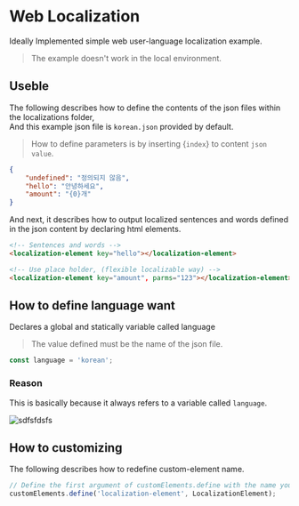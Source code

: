 # Web Localization
Ideally Implemented simple web user-language localization example.

> The example doesn't work in the local environment.

## Useble

The following describes how to define the contents of the json files within the localizations folder, <br />
And this example json file is `korean.json` provided by default.

> How to define parameters is by inserting {`index`} to content `json value`.

```json
{
    "undefined": "정의되지 않음",
    "hello": "안녕하세요",
    "amount": "{0}개"
}
```

And next, it describes how to output localized sentences and words defined in the json content by declaring html elements.
```html
<!-- Sentences and words -->
<localization-element key="hello"></localization-element>

<!-- Use place holder, (flexible localizable way) -->
<localization-element key="amount", parms="123"></localization-element>
```

## How to define language want
Declares a global and statically variable called language

> The value defined must be the name of the json file.
> 
```js
const language = 'korean';
```

### Reason
This is basically because it always refers to a variable called `language`.

![sdfsfdsfs](https://github.com/MTtankkeo/web_localization/assets/122026021/afaa47f3-1c57-440b-9d01-5d758494d59c)

## How to customizing

The following describes how to redefine custom-element name.
```js
// Define the first argument of customElements.define with the name you want.
customElements.define('localization-element', LocalizationElement);
```
